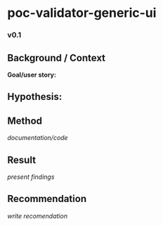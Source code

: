 # poc-validator-generic-ui
### v0.1

## Background / Context
**Goal/user story:**

## Hypothesis:

## Method
*documentation/code*

## Result
*present findings*

## Recommendation
*write recomendation*
